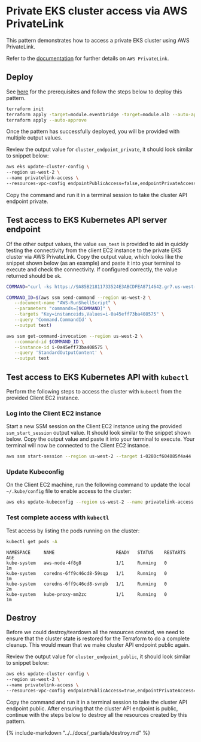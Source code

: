# Private EKS cluster access via AWS PrivateLink

This pattern demonstrates how to access a private EKS cluster using AWS PrivateLink.

Refer to the [documentation](https://docs.aws.amazon.com/vpc/latest/privatelink/concepts.html)
for further details on  `AWS PrivateLink`.

## Deploy

See [here](https://aws-ia.github.io/terraform-aws-eks-blueprints/getting-started/#prerequisites) for the prerequisites and follow the steps below to deploy this pattern.

```sh
terraform init
terraform apply -target=module.eventbridge -target=module.nlb --auto-approve
terraform apply --auto-approve
```

Once the pattern has successfully deployed, you will be provided with multiple
output values.

Review the output value for `cluster_endpoint_private`, it should look similar
to snippet below:

```sh
aws eks update-cluster-config \
--region us-west-2 \
--name privatelink-access \
--resources-vpc-config endpointPublicAccess=false,endpointPrivateAccess=true
```

Copy the command and run it in a terminal session to take the cluster API endpoint
private.

## Test access to EKS Kubernetes API server endpoint

Of the other output values, the value `ssm_test` is provided to aid in quickly
testing the connectivity from the client EC2 instance to the private EKS cluster
via AWS PrivateLink. Copy the output value, which looks like the snippet shown
below (as an example) and paste it into your terminal to execute and check the
connectivity. If configured correctly, the value returned should be `ok`.

```sh
COMMAND="curl -ks https://9A85B21811733524E3ABCDFEA8714642.gr7.us-west-2.eks.amazonaws.com/readyz"

COMMAND_ID=$(aws ssm send-command --region us-west-2 \
   --document-name "AWS-RunShellScript" \
   --parameters "commands=[$COMMAND]" \
   --targets "Key=instanceids,Values=i-0a45eff73ba408575" \
   --query 'Command.CommandId' \
   --output text)

aws ssm get-command-invocation --region us-west-2 \
   --command-id $COMMAND_ID \
   --instance-id i-0a45eff73ba408575 \
   --query 'StandardOutputContent' \
   --output text
```

## Test access to EKS Kubernetes API with `kubectl`

Perform the following steps to access the cluster with `kubectl` from the
provided Client EC2 instance.

### Log into the Client EC2 instance
Start a new SSM session on the Client EC2 instance using the provided
`ssm_start_session` output value. It should look similar to the snippet
shown below. Copy the output value and paste it into your terminal to execute.
Your terminal will now be connected to the Client EC2 instance.

```sh
aws ssm start-session --region us-west-2 --target i-0280cf604085f4a44
```

### Update Kubeconfig
On the Client EC2 machine, run the following command to update the local
`~/.kube/config` file to enable access to the cluster:

```sh
aws eks update-kubeconfig --region us-west-2 --name privatelink-access
```

### Test complete access with `kubectl`
Test access by listing the pods running on the cluster:

```sh
kubectl get pods -A
```

```text
NAMESPACE     NAME                       READY   STATUS    RESTARTS   AGE
kube-system   aws-node-4f8g8             1/1     Running   0          1m
kube-system   coredns-6ff9c46cd8-59sqp   1/1     Running   0          1m
kube-system   coredns-6ff9c46cd8-svnpb   1/1     Running   0          2m
kube-system   kube-proxy-mm2zc           1/1     Running   0          1m
```

## Destroy

Before we could destroy/teardown all the resources created, we need to ensure
that the cluster state is restored for the Terraform to do a complete cleanup.
This would mean that we make cluster API endpoint public again.

Review the output value for `cluster_endpoint_public`, it should look similar
to snippet below:

```sh
aws eks update-cluster-config \
--region us-west-2 \
--name privatelink-access \
--resources-vpc-config endpointPublicAccess=true,endpointPrivateAccess=true
```

Copy the command and run it in a terminal session to take the cluster API
endpoint public. After ensuring that the cluster API endpoint is public, continue
with the steps below to destroy all the resources created by this pattern.

{%
   include-markdown "../../docs/_partials/destroy.md"
%}
